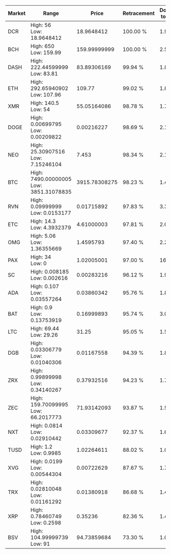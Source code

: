 | Market | Range | Price| Retracement | Doubles to 50% |
| --- | --- | --- | --- | --- |
| DCR | High: 56<br />Low: 18.9648412 | 18.9648412 | 100.00 % | 1.98 |
| BCH | High: 650<br />Low: 159.99 | 159.99999999 | 100.00 % | 2.53 |
| DASH | High: 222.44599999<br />Low: 83.81 | 83.89306169 | 99.94 % | 1.83 |
| ETH | High: 292.65940902<br />Low: 107.96 | 109.77 | 99.02 % | 1.82 |
| XMR | High: 140.5<br />Low: 54 | 55.05164086 | 98.78 % | 1.77 |
| DOGE | High: 0.00699795<br />Low: 0.00209822 | 0.00216227 | 98.69 % | 2.10 |
| NEO | High: 25.30907516<br />Low: 7.15246104 | 7.453 | 98.34 % | 2.18 |
| BTC | High: 7490.00000005<br />Low: 3851.31078835 | 3915.78308275 | 98.23 % | 1.45 |
| RVN | High: 0.09999999<br />Low: 0.0153177 | 0.01715892 | 97.83 % | 3.36 |
| ETC | High: 14.3<br />Low: 4.3932379 | 4.61000003 | 97.81 % | 2.03 |
| OMG | High: 5.06<br />Low: 1.36355669 | 1.4595793 | 97.40 % | 2.20 |
| PAX | High: 34<br />Low: 0 | 1.02005001 | 97.00 % | 16.67 |
| SC | High: 0.008185<br />Low: 0.002616 | 0.00283216 | 96.12 % | 1.91 |
| ADA | High: 0.107<br />Low: 0.03557264 | 0.03860342 | 95.76 % | 1.85 |
| BAT | High: 0.9<br />Low: 0.13753919 | 0.16999893 | 95.74 % | 3.05 |
| LTC | High: 69.44<br />Low: 29.26 | 31.25 | 95.05 % | 1.58 |
| DGB | High: 0.03306779<br />Low: 0.01040306 | 0.01167558 | 94.39 % | 1.86 |
| ZRX | High: 0.99899998<br />Low: 0.34140267 | 0.37932516 | 94.23 % | 1.77 |
| ZEC | High: 159.70099995<br />Low: 66.2017773 | 71.93142093 | 93.87 % | 1.57 |
| NXT | High: 0.0814<br />Low: 0.02910442 | 0.03309677 | 92.37 % | 1.67 |
| TUSD | High: 1.2<br />Low: 0.9985 | 1.02264611 | 88.02 % | 1.07 |
| XVG | High: 0.0199<br />Low: 0.00544304 | 0.00722629 | 87.67 % | 1.75 |
| TRX | High: 0.02810048<br />Low: 0.01161292 | 0.01380918 | 86.68 % | 1.44 |
| XRP | High: 0.78460749<br />Low: 0.2598 | 0.35236 | 82.36 % | 1.48 |
| BSV | High: 104.99999739<br />Low: 91 | 94.73859684 | 73.30 % | 1.03 |
